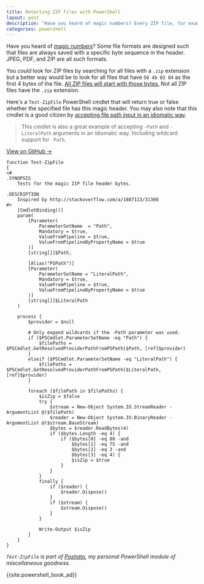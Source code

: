 ```yaml
---
title: Detecting ZIP files with PowerShell
layout: post
description: "Have you heard of magic numbers? Every ZIP file, for example, has same first 4 bytes. I'll show you how to find ZIP files by checking for these header bytes."
categories: powershell
---
```


Have you heard of [magic numbers][magicnumbers]? Some file formats are designed such that files are always saved with a specific byte sequence in the header. JPEG, PDF, and ZIP are all such formats.

You _could_ look for ZIP files by searching for all files with a `.zip` extension but a better way would be to look for all files that have `50 4b 03 04` as the first 4 bytes of the file. [All ZIP files will start with those bytes.][so] Not all ZIP files have the `.zip` extension.

Here's a `Test-ZipFile` PowerShell cmdlet that will return true or false whether the specified file has this magic header. You may also note that this cmdlet is a good citizen by [accepting file path input in an idiomatic way][pathinput].

> This cmdlet is also a great example of accepting `-Path` and `-LiteralPath` arguments in an idiomatic way. Including wildcard support for `-Path`.

[View on GitHub &#8594;](https://github.com/jpoehls/Poshato/blob/master/Test-ZipFile.ps1)

	function Test-ZipFile
	{
	<#
	.SYNOPSIS
	    Tests for the magic ZIP file header bytes.

	.DESCRIPTION
	    Inspired by http://stackoverflow.com/a/1887113/31308
	#>
		[CmdletBinding()]
		param(
			[Parameter(
				ParameterSetName  = "Path",
	            Mandatory = $true,
				ValueFromPipeline = $true,
				ValueFromPipelineByPropertyName = $true
			)]
			[string[]]$Path,

	        [Alias("PSPath")]
			[Parameter(
				ParameterSetName = "LiteralPath",
	            Mandatory = $true,
				ValueFromPipeline = $true,
				ValueFromPipelineByPropertyName = $true
			)]
			[string[]]$LiteralPath
		)

	    process {
	        $provider = $null

	        # Only expand wildcards if the -Path parameter was used.
	        if ($PSCmdlet.ParameterSetName -eq "Path") {
	            $filePaths = $PSCmdlet.GetResolvedProviderPathFromPSPath($Path, [ref]$provider)
	        }
	        elseif ($PSCmdlet.ParameterSetName -eq "LiteralPath") {
	            $filePaths = $PSCmdlet.GetResolvedProviderPathFromPSPath($LiteralPath, [ref]$provider)
	        }

	        foreach ($filePath in $filePaths) {
	            $isZip = $false
		        try {
		            $stream = New-Object System.IO.StreamReader -ArgumentList @($filePath)
		            $reader = New-Object System.IO.BinaryReader -ArgumentList @($stream.BaseStream)
		            $bytes = $reader.ReadBytes(4)
		            if ($bytes.Length -eq 4) {
		                if ($bytes[0] -eq 80 -and
		                    $bytes[1] -eq 75 -and
		                    $bytes[2] -eq 3 -and
		                    $bytes[3] -eq 4) {
		                    $isZip = $true
		                }
		            }
		        }
		        finally {
		            if ($reader) {
		                $reader.Dispose()
		            }
		            if ($stream) {
		                $stream.Dispose()
		            }
		        }

	            Write-Output $isZip
	        }
	    }
	}

_`Test-ZipFile` is part of [Poshato][poshato], my personal PowerShell module of miscellaneous goodness._

{{site.powershell_book_ad}}

[magicnumbers]: http://en.wikipedia.org/wiki/Magic_number_(programming)#Magic_numbers_in_files
[so]: http://stackoverflow.com/a/1887113/31308
[pathinput]: http://stackoverflow.com/a/8506768
[poshato]: http://github.com/jpoehls/poshato